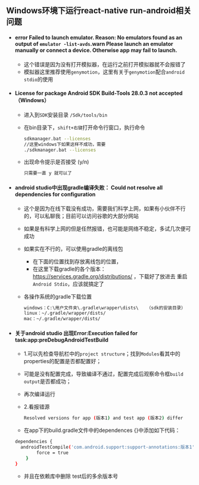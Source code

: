 ## Windows环境下运行react-native run-android相关问题

+ #### error Failed to launch emulator. Reason: No emulators found as an output of `emulator -list-avds`.warn Please launch an emulator manually or connect a device. Otherwise app may fail to launch.

  + 这个错误是因为没有打开模拟器，在运行之前打开模拟器就不会报错了
  + 模拟器这里推荐使用`genymotion`，这里有关于`genymotion`配合`android stdio`的使用

+ #### License for package Android SDK Build-Tools 28.0.3 not accepted（Windows）

  + 进入到`SDK`安装目录  `/Sdk/tools/bin`

  + 在bin目录下，`shift+右键`打开命令行窗口，执行命令

    ```bash 
    sdkmanager.bat --licenses 
    //这里windows下如果这样不成功，需要
    ./sdkmanager.bat --licenses
    ```

  + 出现命令提示是否接受 (y/n)

    ```bash
    只需要一直 y 就可以了
    ```

+ #### android studio中出现gradle编译失败： Could not resolve all dependencies for configuration

  + 这个是因为在线下载没有成功，需要我们科学上网，如果有小伙伴不行的，可以私聊我；目前可以访问谷歌的大部分网站
  + 如果是有科学上网的但是任然报错，也可能是网络不稳定，多试几次便可成功
  + 如果实在不行的，可以使用gradle的离线包
    + 在下面的位置找到存放离线包的位置，
    + 在这里下载gradle的各个版本： https://services.gradle.org/distributions/ ，下载好了放进去  重启`Android Stdio`，应该就搞定了

  + 各操作系统的gradle下载位置

    ```bash
    windows：C:\用户文件夹\.gradle\wrapper\dists\   （sdk的安装目录）
    linux：~/.gradle/wrapper/dists/
    mac：~/.gradle/wrapper/dists/
    ```

+ #### 关于android studio 出现Error:Execution failed for task:app:preDebugAndroidTestBuild

  + 1.可以先检查导航栏中的`project structure`；找到`Modules`看其中的properties的配置是否都配置好；

  + 可能是没有配置完成，导致编译不通过，配置完成后观察命令框`build output`是否都成功；

  + 再次编译运行

  + 2.看报错源

    ```bash
    Resolved versions for app (版本1) and test app (版本2) differ
    ```

  +  在app下的build.gradle文件中的dependences {}中添加如下代码： 

    ```bash
    dependencies {
      androidTestCompile('com.android.support:support-annotations:版本1') {
            force = true
        }
    }
    ```

  + 并且在依赖库中删除 test后的多余版本号

